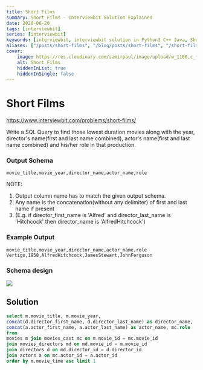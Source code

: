 ```yaml
---
title: Short Films
summary: Short Films - Interviewbit Solution Explained
date: 2020-06-20
tags: [interviewbit]
series: [interviewbit]
keywords: [interviewbit, interviewbit solution in Python3 C++ Java, Short Films solution]
aliases: ["/posts/short-films", "/blog/posts/short-films", "/short-films"]
cover:
    image: https://res.cloudinary.com/samirpaul/image/upload/w_1100,c_fit,co_rgb:FFFFFF,l_text:Arial_70_bold:Short Films - Solution Explained/problem-solving.webp
    alt: Short Films
    hiddenInList: true
    hiddenInSingle: false
---
```


# Short Films

https://www.interviewbit.com/problems/short-films/

Write a SQL Query to find those lowest duration movies along with the year, director's name(first and last name combined), actor's name(first and last name combined) and his/her role in that production.

### Output Schema

```
movie_title,movie_year,director_name,actor_name,role
```

NOTE:

1. Output column name has to match the given output schema.
2. Any name is the concatenation(without any delimiter) of first and last name if present
3. (E.g. if director_first_name is 'Alfred' and director_last_name is 'Hitchcock' then director_name is 'AlfredHitchcock')

### Example Output

```
movie_title,movie_year,director_name,actor_name,role
Vertigo,1958,AlfredHitchcock,JamesStewart,JohnFerguson
```

### Schema design

![](https://s3-us-west-2.amazonaws.com/ib-assessment-tests/problem_images/sql_course.jpg)

## Solution

```sql
select m.movie_title, m.movie_year,
concat(d.director_first_name, d.director_last_name) as director_name,
concat(a.actor_first_name, a.actor_last_name) as actor_name, mc.role
from
movies m join movies_cast mc on m.movie_id = mc.movie_id
join movies_directors md on md.movie_id = m.movie_id
join directors d on md.director_id = d.director_id
join actors a on mc.actor_id = a.actor_id
order by m.movie_time asc limit 1
```
